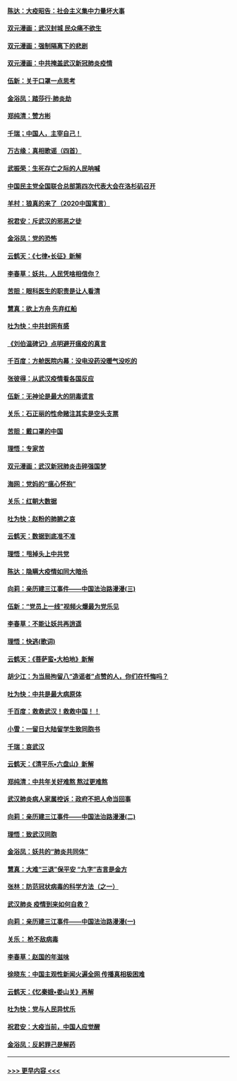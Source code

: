 #### [陈达：大疫昭告：社会主义集中力量坏大事](../pages/nsc993/n11859419.md?t=02110755) 
#### [双元漫画：武汉封城 民众痛不欲生](../pages/nsc993/n11859287.md?t=02110755) 
#### [双元漫画：强制隔离下的悲剧](../pages/nsc993/n11859244.md?t=02110755) 
#### [双元漫画：中共掩盖武汉新冠肺炎疫情](../pages/nsc993/n11858249.md?t=02110755) 
#### [伍新：关于口罩一点思考](../pages/nsc993/n11859195.md?t=02110755) 
#### [金浴凤：踏莎行‧肺炎劫](../pages/nsc993/n11858227.md?t=02110755) 
#### [郑纯清：赞方彬](../pages/nsc993/n11856803.md?t=02110755) 
#### [千瑞；中国人，主宰自己！](../pages/nsc993/n11856793.md?t=02110755) 
#### [万古缘：真相歌谣（四首）](../pages/nsc993/n11856263.md?t=02110755) 
#### [武振荣：生死存亡之际的人民呐喊](../pages/nsc993/n11856256.md?t=02110755) 
#### [中国民主党全国联合总部第四次代表大会在洛杉矶召开](../pages/nsc993/n11856344.md?t=02110755) 
#### [羊村：狼真的来了（2020中国寓言）](../pages/nsc993/n11856229.md?t=02110755) 
#### [祝君安：斥武汉的邪恶之徒](../pages/nsc993/n11855861.md?t=02110755) 
#### [金浴凤：党的恐怖](../pages/nsc993/n11855849.md?t=02110755) 
#### [云鹤天：《七律▪长征》新解](../pages/nsc993/n11855479.md?t=02110755) 
#### [李春草：妖共，人民凭啥相信你？](../pages/nsc993/n11855196.md?t=02110755) 
#### [苦胆：眼科医生的职责是让人看清](../pages/nsc993/n11853840.md?t=02110755) 
#### [慧真：欲上方舟 先弃红船](../pages/nsc993/n11853483.md?t=02110755) 
#### [吐为快：中共封网有感](../pages/nsc993/n11852575.md?t=02110755) 
#### [《刘伯温碑记》点明避开瘟疫的真言](../pages/nsc993/n11852128.md?t=02110755) 
#### [千百度：方舱医院内幕：没电没药没暖气没吃的](../pages/nsc993/n11850211.md?t=02110755) 
#### [张彼得：从武汉疫情看各国反应](../pages/nsc993/n11850102.md?t=02110755) 
#### [伍新：无神论是最大的阴毒谎言](../pages/nsc993/n11846129.md?t=02110755) 
#### [关乐：石正丽的性命赌注其实是空头支票](../pages/nsc993/n11846109.md?t=02110755) 
#### [苦胆：戴口罩的中国](../pages/nsc993/n11845576.md?t=02110755) 
#### [理悟：专家苦](../pages/nsc993/n11845564.md?t=02110755) 
#### [双元漫画：武汉新冠肺炎击碎强国梦](../pages/nsc993/n11843320.md?t=02110755) 
#### [海网：党妈的“瘟心怀抱”](../pages/nsc993/n11840740.md?t=02110755) 
#### [关乐：红朝大数据](../pages/nsc993/n11840675.md?t=02110755) 
#### [吐为快：赵粉的肺腑之哀](../pages/nsc993/n11840618.md?t=02110755) 
#### [云鹤天：数据到底准不准](../pages/nsc993/n11840325.md?t=02110755) 
#### [理悟：甩掉头上中共党](../pages/nsc993/n11838826.md?t=02110755) 
#### [陈达：隐瞒大疫情如同大暗杀](../pages/nsc993/n11838771.md?t=02110755) 
#### [向莉：亲历建三江事件——中国法治路漫漫(三)](../pages/nsc993/n11831825.md?t=02110755) 
#### [伍新：“党员上一线”视频火爆最为党乐见](../pages/nsc993/n11838200.md?t=02110755) 
#### [李春草：不能让妖共再逍遥](../pages/nsc993/n11838102.md?t=02110755) 
#### [理悟：快逃(歌词)](../pages/nsc993/n11838083.md?t=02110755) 
#### [云鹤天：《菩萨蛮▪大柏地》新解](../pages/nsc993/n11838059.md?t=02110755) 
#### [胡少江：为当局拘留八“造谣者”点赞的人，你们在忏悔吗？](../pages/nsc993/n11836801.md?t=02110755) 
#### [吐为快：中共是最大病原体](../pages/nsc993/n11836748.md?t=02110755) 
#### [千百度：救救武汉！救救中国！！](../pages/nsc993/n11836145.md?t=02110755) 
#### [小雪：一留日大陆留学生致同胞书](../pages/nsc993/n11834624.md?t=02110755) 
#### [千瑞：哀武汉](../pages/nsc993/n11833647.md?t=02110755) 
#### [云鹤天：《清平乐▪六盘山》新解](../pages/nsc993/n11833611.md?t=02110755) 
#### [郑纯清：中共年关好难熬 熬过更难熬](../pages/nsc993/n11833489.md?t=02110755) 
#### [武汉肺炎病人家属控诉：政府不把人命当回事](../pages/nsc993/n11833205.md?t=02110755) 
#### [向莉：亲历建三江事件——中国法治路漫漫(二)](../pages/nsc993/n11829102.md?t=02110755) 
#### [理悟：致武汉同胞](../pages/nsc993/n11831522.md?t=02110755) 
#### [金浴凤：妖共的“肺炎共同体”](../pages/nsc993/n11829448.md?t=02110755) 
#### [慧真：大难“三退”保平安 “九字”吉言是金方](../pages/nsc993/n11829501.md?t=02110755) 
#### [张林：防范冠状病毒的科学方法（之一）](../pages/nsc993/n11828618.md?t=02110755) 
#### [武汉肺炎 疫情到来如何自救？](../pages/nsc993/n11827632.md?t=02110755) 
#### [向莉：亲历建三江事件——中国法治路漫漫(一)](../pages/nsc993/n11827190.md?t=02110755) 
#### [关乐： 枪不敌病毒](../pages/nsc993/n11826746.md?t=02110755) 
#### [李春草：赵国的年滋味](../pages/nsc993/n11826321.md?t=02110755) 
#### [徐晓东：中国主观性新闻火遍全网 传播真相极困难](../pages/nsc993/n11826508.md?t=02110755) 
#### [云鹤天：《忆秦娥▪娄山关》再解](../pages/nsc993/n11824682.md?t=02110755) 
#### [吐为快：党与人民异忧乐](../pages/nsc993/n11824660.md?t=02110755) 
#### [祝君安：大疫当前，中国人应觉醒](../pages/nsc993/n11821946.md?t=02110755) 
#### [金浴凤：反躬罪己是解药](../pages/nsc993/n11820280.md?t=02110755) 

----
#### [ >>> 更早内容 <<< ](../indexes/nsc993-earlier.md)
